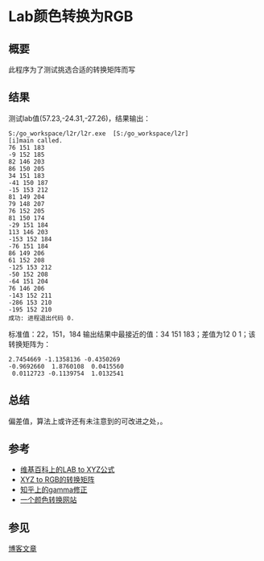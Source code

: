 # Lab颜色转换为RGB #
## 概要 ##
  此程序为了测试挑选合适的转换矩阵而写
  
## 结果 ##
测试lab值(57.23,-24.31,-27.26)，结果输出：
```
S:/go_workspace/l2r/l2r.exe  [S:/go_workspace/l2r]
[i]main called.
76 151 183
-9 152 185
82 146 203
86 150 205
34 151 183
-41 150 187
-15 153 212
81 149 204
79 148 207
76 152 205
81 150 174
-29 151 184
113 146 203
-153 152 184
-76 151 184
86 149 206
61 152 208
-125 153 212
-50 152 208
-64 151 204
76 146 206
-143 152 211
-286 153 210
-195 152 210
成功: 进程退出代码 0.

```


标准值：22，151，184
输出结果中最接近的值：34 151 183；差值为12 0 1；该转换矩阵为：
```
2.7454669 -1.1358136 -0.4350269
-0.9692660  1.8760108  0.0415560
 0.0112723 -0.1139754  1.0132541
```
## 总结 ##
偏差值，算法上或许还有未注意到的可改进之处，。
## 参考 ##
- [维基百科上的LAB to XYZ公式](https://zh.wikipedia.org/wiki/Lab%E8%89%B2%E5%BD%A9%E7%A9%BA%E9%97%B4)
- [XYZ to RGB的转换矩阵](http://www.brucelindbloom.com/index.html?Eqn_RGB_XYZ_Matrix.html)
- [知乎上的gamma修正](https://zhuanlan.zhihu.com/p/24281841)
- [一个颜色转换网站](https://www.colortell.com/labto)
## 参见 ##
[博客文章](http://czz2x.club/build/index.php/archives/171/)